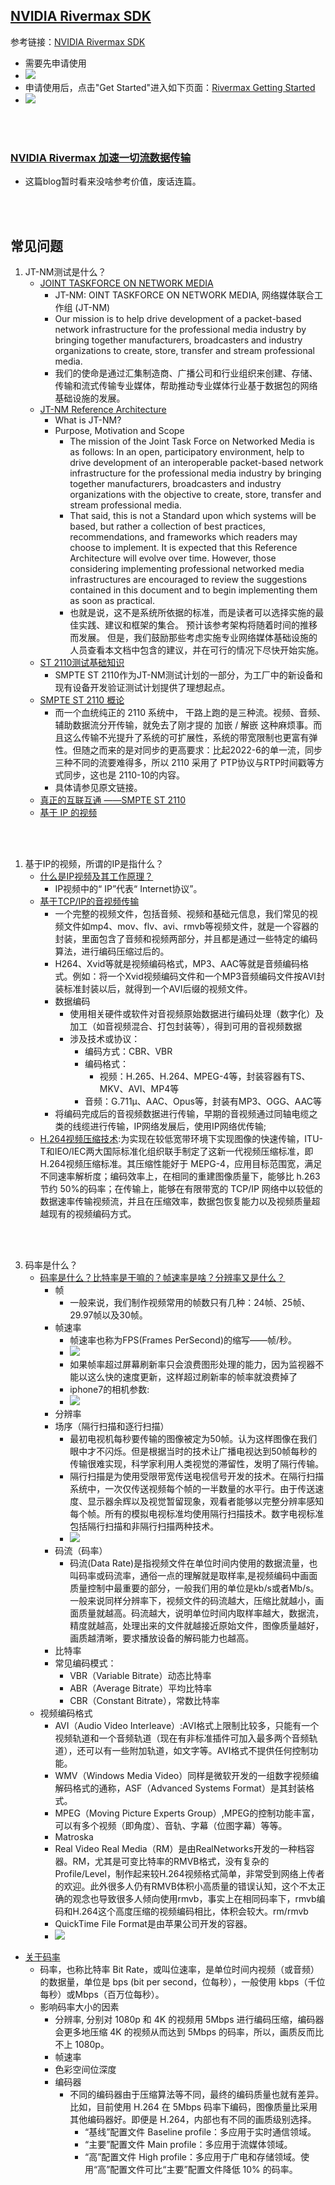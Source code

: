 ## [NVIDIA Rivermax SDK](https://developer.nvidia.com/networking/rivermax)

参考链接：[NVIDIA Rivermax SDK](https://developer.nvidia.com/networking/rivermax)
* 需要先申请使用
* ![](./images/rivermax_get_started.JPG)
* 申请使用后，点击"Get Started"进入如下页面：[Rivermax Getting Started](https://developer.nvidia.com/networking/rivermax-getting-started)
* ![](./images/Rivermax_SDK.jpg)


<br><br>

### [NVIDIA Rivermax 加速一切流数据传输](https://developer.nvidia.com/zh-cn/blog/streaming-everything-with-rivermax/)
* 这篇blog暂时看来没啥参考价值，废话连篇。


<br><br>

## 常见问题

1. JT-NM测试是什么？
   * [JOINT TASKFORCE ON NETWORK MEDIA](https://www.jt-nm.org/)
     * JT-NM: OINT TASKFORCE ON NETWORK MEDIA, 网络媒体联合工作组 (JT-NM)
     * Our mission is to help drive development of a packet-based network infrastructure for the professional media industry by bringing together manufacturers, broadcasters and industry organizations to create, store, transfer and stream professional media.
     * 我们的使命是通过汇集制造商、广播公司和行业组织来创建、存储、传输和流式传输专业媒体，帮助推动专业媒体行业基于数据包的网络基础设施的发展。
   * [JT-NM Reference Architecture](https://static.jt-nm.org/RA-1.0/JT-NMReferenceArchitecturev1.0%20150904%20FINAL.pdf)
     * What is JT-NM?
     * Purpose, Motivation and Scope
       * The mission of the Joint Task Force on Networked Media is as follows: In an open, participatory environment, help to drive development of an interoperable packet-based network infrastructure for the professional media industry by bringing together manufacturers, broadcasters and industry organizations with the objective to create, store, transfer and stream professional media.
       * That said, this is not a Standard upon which systems will be based, but rather a collection of best practices, recommendations, and frameworks which readers may choose to implement. It is expected that this Reference Architecture will evolve over time. However, those considering implementing professional networked media infrastructures are encouraged to review the suggestions contained in this document and to begin implementing them as soon as practical. 
       * 也就是说，这不是系统所依据的标准，而是读者可以选择实施的最佳实践、建议和框架的集合。 预计该参考架构将随着时间的推移而发展。 但是，我们鼓励那些考虑实施专业网络媒体基础设施的人员查看本文档中包含的建议，并在可行的情况下尽快开始实施。
   * [ST 2110测试基础知识](https://cloud.tencent.com/developer/article/1684226)
     * SMPTE ST 2110作为JT-NM测试计划的一部分，为工厂中的新设备和现有设备开发验证测试计划提供了理想起点。
   * [SMPTE ST 2110 概论](https://blog.csdn.net/Cidd0422/article/details/103331388)
     * 而一个血统纯正的 2110 系统中， 干路上跑的是三种流。视频、音频、辅助数据流分开传输，就免去了刚才提的 加嵌 / 解嵌 这种麻烦事。而且这么传输不光提升了系统的可扩展性，系统的带宽限制也更富有弹性。但随之而来的是对同步的更高要求：比起2022-6的单一流，同步三种不同的流要难得多，所以 2110 采用了 PTP协议与RTP时间戳等方式同步，这也是 2110-10的内容。
     * 具体请参见原文链接。
   * [真正的互联互通 ——SMPTE ST 2110](https://www.imaschina.com/article/54892.html)
   * [基于 IP 的视频](https://www.siemon.com/docs/default-source/china-library-by-tz/whitepaper/%E7%99%BD%E7%9A%AE%E4%B9%A6-%E5%9F%BA%E4%BA%8Eip%E7%9A%84%E8%A7%86%E9%A2%91(2004).pdf?sfvrsn=73458633_2)


<br><br>

1. 基于IP的视频，所谓的IP是指什么？
   * [什么是IP视频及其工作原理？](https://zh-cn.fmuser.net/content/?7456.html)
     * IP视频中的“ IP”代表“ Internet协议”。
   * [基于TCP/IP的音视频传输](https://van23li.github.io/2021/09/22/%E5%9F%BA%E4%BA%8ETCP-IP%E7%9A%84%E9%9F%B3%E8%A7%86%E9%A2%91%E4%BC%A0%E8%BE%93/)
     * 一个完整的视频文件，包括音频、视频和基础元信息，我们常见的视频文件如mp4、mov、flv、avi、rmvb等视频文件，就是一个容器的封装，里面包含了音频和视频两部分，并且都是通过一些特定的编码算法，进行编码压缩过后的。
     * H264、Xvid等就是视频编码格式，MP3、AAC等就是音频编码格式。例如：将一个Xvid视频编码文件和一个MP3音频编码文件按AVI封装标准封装以后，就得到一个AVI后缀的视频文件。
     * 数据编码
       * 使用相关硬件或软件对音视频原始数据进行编码处理（数字化）及加工（如音视频混合、打包封装等），得到可用的音视频数据
       * 涉及技术或协议：
            * 编码方式：CBR、VBR
            * 编码格式：
              * 视频：H.265、H.264、MPEG-4等，封装容器有TS、MKV、AVI、MP4等
            *   音频：G.711μ、AAC、Opus等，封装有MP3、OGG、AAC等
      * 将编码完成后的音视频数据进行传输，早期的音视频通过同轴电缆之类的线缆进行传输，IP网络发展后，使用IP网络优传输;
    * [H.264视频压缩技术](https://van23li.github.io/2021/09/22/%E5%9F%BA%E4%BA%8ETCP-IP%E7%9A%84%E9%9F%B3%E8%A7%86%E9%A2%91%E4%BC%A0%E8%BE%93/#3h264%E8%A7%86%E9%A2%91%E5%8E%8B%E7%BC%A9%E6%8A%80%E6%9C%AF):为实现在较低宽带环境下实现图像的快速传输，ITU-T和IEO/IEC两大国际标准化组织联手制定了这新一代视频压缩标准，即H.264视频压缩标准。其压缩性能好于 MEPG-4，应用目标范围宽，满足不同速率解析度；编码效率上，在相同的重建图像质量下，能够比 h.263 节约 50%的码率；在传输上，能够在有限带宽的 TCP/IP 网络中以较低的数据速率传输视频流，并且在压缩效率，数据包恢复能力以及视频质量超越现有的视频编码方式。


<br><br>

3. 码率是什么？
    * [码率是什么？比特率是干嘛的？帧速率是啥？分辨率又是什么？](https://zhuanlan.zhihu.com/p/75804693)
      * 帧
        * 一般来说，我们制作视频常用的帧数只有几种：24帧、25帧、29.97帧以及30帧。
      * 帧速率
        * 帧速率也称为FPS(Frames PerSecond)的缩写——帧/秒。
        * ![](./images/data_rate_fps_diff.jpg)
        * 如果帧率超过屏幕刷新率只会浪费图形处理的能力，因为监视器不能以这么快的速度更新，这样超过刷新率的帧率就浪费掉了
        * iphone7的相机参数:
        * ![](./images/data_rate_iphone7_cam_param.jpg)
      * 分辨率
      * 场序（隔行扫描和逐行扫描）
        * 最初电视机每秒要传输的图像被定为50帧。认为这样图像在我们眼中才不闪烁。但是根据当时的技术让广播电视达到50帧每秒的传输很难实现，科学家利用人类视觉的滞留性，发明了隔行传输。
        * 隔行扫描是为使用受限带宽传送电视信号开发的技术。在隔行扫描系统中，一次仅传送视频每个帧的一半数量的水平行。由于传送速度、显示器余辉以及视觉暂留现象，观看者能够以完整分辨率感知每个帧。所有的模拟电视标准均使用隔行扫描技术。数字电视标准包括隔行扫描和非隔行扫描两种技术。
        * ![](./images/data_rate_scan.jpg)
      * 码流（码率）
        * 码流(Data Rate)是指视频文件在单位时间内使用的数据流量，也叫码率或码流率，通俗一点的理解就是取样率,是视频编码中画面质量控制中最重要的部分，一般我们用的单位是kb/s或者Mb/s。一般来说同样分辨率下，视频文件的码流越大，压缩比就越小，画面质量就越高。码流越大，说明单位时间内取样率越大，数据流，精度就越高，处理出来的文件就越接近原始文件，图像质量越好，画质越清晰，要求播放设备的解码能力也越高。
      * 比特率
      * 常见编码模式：
        * VBR（Variable Bitrate）动态比特率
        * ABR（Average Bitrate）平均比特率
        * CBR（Constant Bitrate），常数比特率
    * 视频编码格式
      * AVI（Audio Video Interleave）:AVI格式上限制比较多，只能有一个视频轨道和一个音频轨道（现在有非标准插件可加入最多两个音频轨道），还可以有一些附加轨道，如文字等。AVI格式不提供任何控制功能。
      * WMV（Windows Media Video）同样是微软开发的一组数字视频编解码格式的通称，ASF（Advanced Systems Format）是其封装格式。
      * MPEG（Moving Picture Experts Group）,MPEG的控制功能丰富，可以有多个视频（即角度）、音轨、字幕（位图字幕）等等。
      * Matroska
      * Real Video Real Media（RM）是由RealNetworks开发的一种档容器。RM，尤其是可变比特率的RMVB格式，没有复杂的Profile/Level，制作起来较H.264视频格式简单，非常受到网络上传者的欢迎。此外很多人仍有RMVB体积小高质量的错误认知，这个不太正确的观念也导致很多人倾向使用rmvb，事实上在相同码率下，rmvb编码和H.264这个高度压缩的视频编码相比，体积会较大。rm/rmvb
      * QuickTime File Format是由苹果公司开发的容器。
      * ![](./images/data_rate_encoding_format.jpg)
  * [关于码率](https://blog.csdn.net/qq_41176800/article/details/110848678)
    * 码率，也称比特率 Bit Rate，或叫位速率，是单位时间内视频（或音频）的数据量，单位是 bps (bit per second，位每秒），一般使用 kbps（千位每秒）或Mbps（百万位每秒）。
    * 影响码率大小的因素
      * 分辨率, 分别对 1080p 和 4K 的视频用 5Mbps 进行编码压缩，编码器会更多地压缩 4K 的视频从而达到 5Mbps 的码率，所以，画质反而比不上 1080p。
      * 帧速率
      * 色彩空间位深度
      * 编码器
        * 不同的编码器由于压缩算法等不同，最终的编码质量也就有差异。比如，目前使用 H.264 在 5Mbps 码率下编码，图像质量比采用其他编码器好。即便是 H.264，内部也有不同的画质级别选择。
          * “基线”配置文件 Baseline profile：多应用于实时通信领域。
          * “主要”配置文件 Main profile：多应用于流媒体领域。
          * “高”配置文件 High profile：多应用于广电和存储领域。使用“高”配置文件可比“主要”配置文件降低 10% 的码率。


<br><br>


